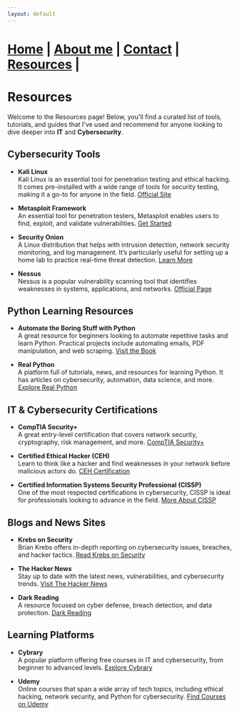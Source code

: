 ```yaml
---
layout: default
---
```


# [Home](./index.html) | [About me](./aboutme.html) | [Contact](./contactinfo.html) | [Resources](./resources.html) | 

# Resources

Welcome to the Resources page! Below, you'll find a curated list of tools, tutorials, and guides that I’ve used and recommend for anyone looking to dive deeper into **IT** and **Cybersecurity**.

## Cybersecurity Tools

- **Kali Linux**  
  Kali Linux is an essential tool for penetration testing and ethical hacking. It comes pre-installed with a wide range of tools for security testing, making it a go-to for anyone in the field. [Official Site](https://www.kali.org)

- **Metasploit Framework**  
  An essential tool for penetration testers, Metasploit enables users to find, exploit, and validate vulnerabilities. [Get Started](https://www.metasploit.com)

- **Security Onion**  
  A Linux distribution that helps with intrusion detection, network security monitoring, and log management. It’s particularly useful for setting up a home lab to practice real-time threat detection. [Learn More](https://securityonion.net)

- **Nessus**  
  Nessus is a popular vulnerability scanning tool that identifies weaknesses in systems, applications, and networks. [Official Page](https://www.tenable.com/products/nessus)

## Python Learning Resources

- **Automate the Boring Stuff with Python**  
  A great resource for beginners looking to automate repetitive tasks and learn Python. Practical projects include automating emails, PDF manipulation, and web scraping. [Visit the Book](https://automatetheboringstuff.com)

- **Real Python**  
  A platform full of tutorials, news, and resources for learning Python. It has articles on cybersecurity, automation, data science, and more. [Explore Real Python](https://realpython.com)

## IT & Cybersecurity Certifications

- **CompTIA Security+**  
  A great entry-level certification that covers network security, cryptography, risk management, and more. [CompTIA Security+](https://www.comptia.org/certifications/security)

- **Certified Ethical Hacker (CEH)**  
  Learn to think like a hacker and find weaknesses in your network before malicious actors do. [CEH Certification](https://www.eccouncil.org/programs/certified-ethical-hacker-ceh/)

- **Certified Information Systems Security Professional (CISSP)**  
  One of the most respected certifications in cybersecurity, CISSP is ideal for professionals looking to advance in the field. [More About CISSP](https://www.isc2.org/Certifications/CISSP)

## Blogs and News Sites

- **Krebs on Security**  
  Brian Krebs offers in-depth reporting on cybersecurity issues, breaches, and hacker tactics. [Read Krebs on Security](https://krebsonsecurity.com)

- **The Hacker News**  
  Stay up to date with the latest news, vulnerabilities, and cybersecurity trends. [Visit The Hacker News](https://thehackernews.com)

- **Dark Reading**  
  A resource focused on cyber defense, breach detection, and data protection. [Dark Reading](https://www.darkreading.com)

## Learning Platforms

- **Cybrary**  
  A popular platform offering free courses in IT and cybersecurity, from beginner to advanced levels. [Explore Cybrary](https://www.cybrary.it)

- **Udemy**  
  Online courses that span a wide array of tech topics, including ethical hacking, network security, and Python for cybersecurity. [Find Courses on Udemy](https://www.udemy.com)
